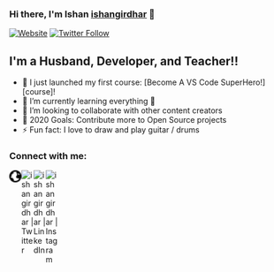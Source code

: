 ### Hi there, I'm Ishan [ishangirdhar][website] 👋 

[![Website](https://img.shields.io/website?label=ishangirdhar.com&style=for-the-badge&url=https%3A%2F%2Fcodestackr.com)](https://www.ishanghirdhar.com)
[![Twitter Follow](https://img.shields.io/twitter/follow/ishangirdhar?color=1DA1F2&logo=twitter&style=for-the-badge)](https://twitter.com/intent/follow?original_referer=https%3A%2F%2Fgithub.com%ishangirdhar&screen_name=ishangirdhar)

## I'm a Husband, Developer, and Teacher!!

- 🔭 I just launched my first course: [Become A VS Code SuperHero!][course]!
- 🌱 I’m currently learning everything 🤣
- 👯 I’m looking to collaborate with other content creators
- 🥅 2020 Goals: Contribute more to Open Source projects
- ⚡ Fun fact: I love to draw and play guitar / drums

### Connect with me:

[<img align="left" alt="ishangirdhar.com" width="22px" src="https://raw.githubusercontent.com/iconic/open-iconic/master/svg/globe.svg" />][website]
[<img align="left" alt="ishangirdhar | Twitter" width="22px" src="https://cdn.jsdelivr.net/npm/simple-icons@v3/icons/twitter.svg" />][twitter]
[<img align="left" alt="ishangirdhar | LinkedIn" width="22px" src="https://cdn.jsdelivr.net/npm/simple-icons@v3/icons/linkedin.svg" />][linkedin]
[<img align="left" alt="ishangirdhar | Instagram" width="22px" src="https://cdn.jsdelivr.net/npm/simple-icons@v3/icons/instagram.svg" />][instagram]

<br />

[website]: https://www.ishangridhar.com
[twitter]: https://twitter.com/ishangirdhar
[instagram]: https://instagram.com/ishan.girdhar
[linkedin]: https://linkedin.com/in/ishangirdhar
